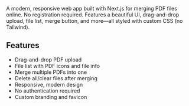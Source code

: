 A modern, responsive web app built with Next.js for merging PDF files online. No registration required. Features a beautiful UI, drag-and-drop upload, file list, merge button, and more—all styled with custom CSS (no Tailwind).

## Features
- Drag-and-drop PDF upload
- File list with PDF icons and file info
- Merge multiple PDFs into one
- Delete all/clear files after merging
- Responsive, modern design
- No authentication required
- Custom branding and favicon

